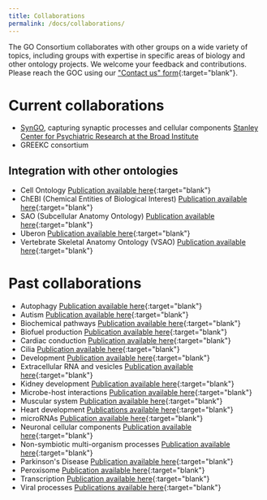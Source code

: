 ```yaml
---
title: Collaborations
permalink: /docs/collaborations/
---
```

The GO Consortium collaborates with other groups on a wide variety of topics, including groups with expertise in specific areas of biology and other ontology projects. We welcome your feedback and contributions. Please reach the GOC using our ["Contact us" form](http://help.geneontology.org/){:target="blank"}.

# Current collaborations
+ [SynGO](http://geneontology.org/page/syngo-synapse-biology), capturing synaptic processes and cellular components [Stanley Center for Psychiatric Research at the Broad Institute](https://www.broadinstitute.org/stanley") 
+ GREEKC consortium

## Integration with other ontologies
+ Cell Ontology [Publication available here](https://www.ncbi.nlm.nih.gov/pubmed/27377652){:target="blank"}
+ ChEBI (Chemical Entities of Biological Interest) [Publication available here](https://www.ncbi.nlm.nih.gov/pubmed/23895341){:target="blank"}
+ SAO (Subcellular Anatomy Ontology) [Publication available here](https://www.ncbi.nlm.nih.gov/pubmed/24093723){:target="blank"}
+ Uberon [Publication available here](https://www.ncbi.nlm.nih.gov/pubmed/25937883){:target="blank"}
+ Vertebrate Skeletal Anatomy Ontology (VSAO) [Publication available here](https://www.ncbi.nlm.nih.gov/pubmed/23251424){:target="blank"}

# Past collaborations
+ Autophagy [Publication available here](https://www.ncbi.nlm.nih.gov/pubmed/29455577){:target="blank"}
+ Autism [Publication available here](https://www.ncbi.nlm.nih.gov/pubmed/26047810){:target="blank"}
+ Biochemical pathways [Publication available here](https://www.ncbi.nlm.nih.gov/pubmed/27589964){:target="blank"}
+ Biofuel production [Publication available here](https://www.ncbi.nlm.nih.gov/pubmed/25346727){:target="blank"}
+ Cardiac conduction [Publication available here](https://www.ncbi.nlm.nih.gov/pubmed/29440116){:target="blank"}
+ Cilia [Publication available here](https://www.ncbi.nlm.nih.gov/pubmed/29177046){:target="blank"}
+ Development [Publication available here](https://www.ncbi.nlm.nih.gov/pubmed/24507166){:target="blank"}
+ Extracellular RNA and vesicles [Publication available here](https://www.ncbi.nlm.nih.gov/pubmed/27076901){:target="blank"}
+ Kidney development [Publication available here](https://www.ncbi.nlm.nih.gov/pubmed/24941002){:target="blank"}
+ Microbe-host interactions [Publication available here](https://www.ncbi.nlm.nih.gov/pubmed/21119014){:target="blank"}
+ Muscular system [Publication available here](https://www.ncbi.nlm.nih.gov/pubmed/19178689){:target="blank"}
+ Heart development [Publications available here](https://www.ncbi.nlm.nih.gov/pubmed/21419760,24627794,19046747){:target="blank"}
+ microRNAs [Publication available here](https://www.ncbi.nlm.nih.gov/pubmed/29871895){:target="blank"}
+ Neuronal cellular components [Publication available here](https://jbiomedsem.biomedcentral.com/articles/10.1186/2041-1480-4-20){:target="blank"}
+ Non-symbiotic multi-organism processes [Publication available here](https://bmcmicrobiol.biomedcentral.com/articles/10.1186/s12866-015-0481-x){:target="blank"}
+ Parkinson's Disease [Publication available here](https://www.ncbi.nlm.nih.gov/pubmed/26825309){:target="blank"}
+ Peroxisome [Publication available here](https://www.ncbi.nlm.nih.gov/pubmed/23327938){:target="blank"}
+ Transcription [Publication available here](https://www.ncbi.nlm.nih.gov/pubmed/23981286){:target="blank"}
+ Viral processes [Publications available here](https://www.ncbi.nlm.nih.gov/pubmed/28207819,25233094){:target="blank"}

